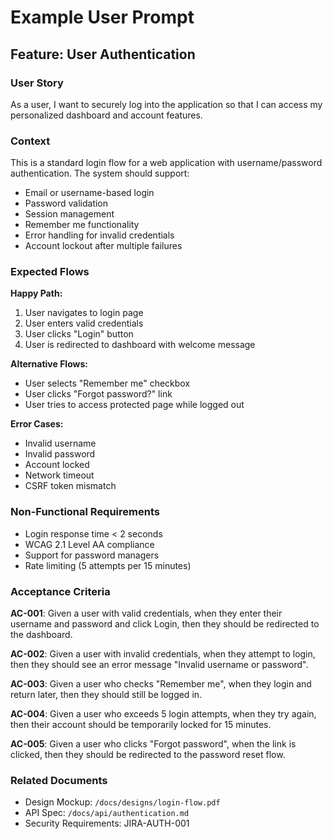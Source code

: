 # Example User Prompt

## Feature: User Authentication

### User Story
As a user, I want to securely log into the application so that I can access my personalized dashboard and account features.

### Context
This is a standard login flow for a web application with username/password authentication. The system should support:
- Email or username-based login
- Password validation
- Session management
- Remember me functionality
- Error handling for invalid credentials
- Account lockout after multiple failures

### Expected Flows

**Happy Path:**
1. User navigates to login page
2. User enters valid credentials
3. User clicks "Login" button
4. User is redirected to dashboard with welcome message

**Alternative Flows:**
- User selects "Remember me" checkbox
- User clicks "Forgot password?" link
- User tries to access protected page while logged out

**Error Cases:**
- Invalid username
- Invalid password
- Account locked
- Network timeout
- CSRF token mismatch

### Non-Functional Requirements
- Login response time < 2 seconds
- WCAG 2.1 Level AA compliance
- Support for password managers
- Rate limiting (5 attempts per 15 minutes)

### Acceptance Criteria

**AC-001**: Given a user with valid credentials, when they enter their username and password and click Login, then they should be redirected to the dashboard.

**AC-002**: Given a user with invalid credentials, when they attempt to login, then they should see an error message "Invalid username or password".

**AC-003**: Given a user who checks "Remember me", when they login and return later, then they should still be logged in.

**AC-004**: Given a user who exceeds 5 login attempts, when they try again, then their account should be temporarily locked for 15 minutes.

**AC-005**: Given a user who clicks "Forgot password", when the link is clicked, then they should be redirected to the password reset flow.

### Related Documents
- Design Mockup: `/docs/designs/login-flow.pdf`
- API Spec: `/docs/api/authentication.md`
- Security Requirements: JIRA-AUTH-001

